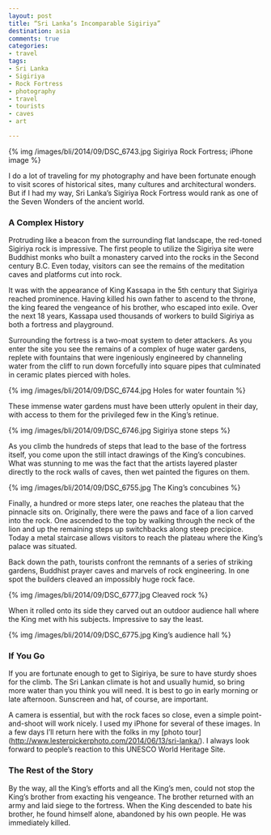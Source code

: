 ```yaml
---
layout: post
title: “Sri Lanka’s Incomparable Sigiriya”
destination: asia
comments: true
categories:
- travel
tags:
- Sri Lanka
- Sigiriya
- Rock Fortress
- photography
- travel
- tourists
- caves
- art

---
```


{% img /images/bli/2014/09/DSC_6743.jpg Sigiriya Rock Fortress; iPhone image %}

I do a lot of traveling for my photography and have been fortunate enough to visit scores of historical sites, many cultures and architectural wonders. But if I had my way, Sri Lanka’s Sigiriya Rock Fortress would rank as one of the Seven Wonders of the ancient world. 

<!--more-->

### A Complex History
Protruding like a beacon from the surrounding flat landscape, the red-toned Sigiriya rock is impressive. The first people to utilize the Sigiriya site were Buddhist monks who built a monastery carved into the rocks in the Second century B.C. Even today, visitors can see the remains of the meditation caves and platforms cut into rock.  

It was with the appearance of King Kassapa in the 5th century that Sigiriya reached prominence. Having killed his own father to ascend to the throne, the king feared the vengeance of his brother, who escaped into exile. Over the next 18 years, Kassapa used thousands of workers to build Sigiriya as both a fortress and playground.

Surrounding the fortress is a two-moat system to deter attackers. As you enter the site you see the remains of a complex of huge water gardens, replete with fountains that were ingeniously engineered by channeling water from the cliff to run down forcefully into square pipes that culminated in ceramic plates pierced with holes. 

{% img /images/bli/2014/09/DSC_6744.jpg Holes for water fountain %}

These immense water gardens must have been utterly opulent in their day, with access to them for the privileged few in the King’s retinue.

{% img /images/bli/2014/09/DSC_6746.jpg Sigiriya stone steps %}

As you climb the hundreds of steps that lead to the base of the fortress itself, you come upon the still intact drawings of the King’s concubines. What was stunning to me was the fact that the artists layered plaster directly to the rock walls of caves, then wet painted the figures on them. 

{% img /images/bli/2014/09/DSC_6755.jpg The King’s concubines %}

Finally, a hundred or more steps later, one reaches the plateau that the pinnacle sits on. Originally, there were the paws and face of a lion carved into the rock. One ascended to the top by walking through the neck of the lion and up the remaining steps up switchbacks along steep precipice. Today a metal staircase allows visitors to reach the plateau where the King’s palace was situated. 

Back down the path, tourists confront the remnants of a series of striking gardens, Buddhist prayer caves and marvels of rock engineering. In one spot the builders cleaved an impossibly huge rock face.

{% img /images/bli/2014/09/DSC_6777.jpg Cleaved rock %}

When it rolled onto its side they carved out an outdoor audience hall where the King met with his subjects. Impressive to say the least. 

{% img /images/bli/2014/09/DSC_6775.jpg King’s audience hall %}


### If You Go

If you are fortunate enough to get to Sigiriya, be sure to have sturdy shoes for the climb. The Sri Lankan climate is hot and usually humid, so bring more water than you think you will need.  It is best to go in early morning or late afternoon. Sunscreen and hat, of course, are important.

A camera is essential, but with the rock faces so close, even a simple point-and-shoot will work nicely. I used my iPhone for several of these images. In a few days I’ll return here with the folks in my [photo tour] (http://www.lesterpickerphoto.com/2014/06/13/sri-lanka/). I always look forward to people’s reaction to this UNESCO World Heritage Site. 


### The Rest of the Story

By the way, all the King’s efforts and all the King’s men, could not stop the King’s brother from exacting his vengeance. The brother returned with an army and laid siege to the fortress. When the King descended to bate his brother, he found himself alone, abandoned by his own people. He was immediately killed. 

